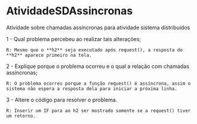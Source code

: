 # AtividadeSDAssincronas
Atividade sobre chamadas assíncronas para atividade sistema distribuídos

1 - Qual problema percebeu ao realizar tais alterações;

    R: Mesmo que o **h2** seja executado após request(), a resposta do **h2** aparece primeiro na tela.
    
2 - Explique porque o problema ocorreu e o qual a relação com chamadas assíncronas;

    R: O problema ocorreu porque a função request() é assíncrona, assim o sistema não espera a resposta dela para iniciar a próxima linha.
    
3 - Altere o código para resolver o problema.

    R: Inserir um IF para ao h2 ser mostrado somente se a request() tiver um retorno.
    
